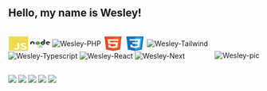 ## Hello, my name is Wesley!

<div style="display: inline_block"><br>
  <img align="center" alt="Wesley-Js" height="30" width="40" src="https://raw.githubusercontent.com/devicons/devicon/master/icons/javascript/javascript-plain.svg">
  <img align="center" alt="Wesley-Nodejs" height="30" width="40" src="https://raw.githubusercontent.com/devicons/devicon/master/icons/nodejs/nodejs-original-wordmark.svg" alt="nodejs" width="40" height="40"/> 
  <img align="center" alt="Wesley-PHP" height="30" width="40" src="https://cdn.jsdelivr.net/gh/devicons/devicon/icons/php/php-original.svg">
  <img align="center" alt="Wesley-HTML" height="30" width="40" src="https://raw.githubusercontent.com/devicons/devicon/master/icons/html5/html5-original.svg">
  <img align="center" alt="Wesley-CSS" height="30" width="40" src="https://raw.githubusercontent.com/devicons/devicon/master/icons/css3/css3-original.svg">
  <img align="center" alt="Wesley-Tailwind" height="30" width="40" src="https://www.vectorlogo.zone/logos/tailwindcss/tailwindcss-icon.svg"/> 
  <img align="center" alt="Wesley-Typescript" height="30" width="40" src="https://cdn.jsdelivr.net/gh/devicons/devicon@latest/icons/typescript/typescript-original.svg" />
  <img align="center" alt="Wesley-React" height="30" width="40" src="https://cdn.jsdelivr.net/gh/devicons/devicon@latest/icons/react/react-original.svg" />
  <img align="center" alt="Wesley-Next" height="30" width="40" src="https://cdn.jsdelivr.net/gh/devicons/devicon@latest/icons/nextjs/nextjs-original.svg" />        
  <img align="right" alt="Wesley-pic" height="150" src="https://avatars.githubusercontent.com/u/97860676?v=4">
</div>

  ##
 
<div> 
  <a href="https://www.instagram.com/japascript__/" target="_blank"><img src="https://img.shields.io/badge/-Instagram-%23E4405F?style=for-the-badge&logo=instagram&logoColor=white" target="_blank"></a>
 	<a href="https://twitter.com/JapaScript__" target="_blank"><img src="https://img.shields.io/badge/Twitter-1DA1F2?style=for-the-badge&logo=twitter&logoColor=white" target="_blank"></a>
  <a href = "mailto:wesleyrodio@proton.me"><img src="https://img.shields.io/badge/-Gmail-%23333?style=for-the-badge&logo=gmail&logoColor=white" target="_blank"></a>
  <a href = "https://api.whatsapp.com/send/?phone=5549999375365&text=Olá%2C+eu+vim+pelo+GitHub+e+gostaria+de+conversar+com+você.&app_absent=0"><img src="https://img.shields.io/badge/WhatsApp-25D366?style=for-the-badge&logo=whatsapp&logoColor=white" target="_blank"></a>
  <a href = "https://github.com/WesleyRodio/"><img src="https://img.shields.io/badge/GitHub-100000?style=for-the-badge&logo=github&logoColor=white" target="_blank"></a>
</div>

